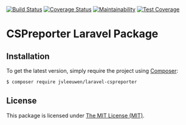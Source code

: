 [![Build Status](https://travis-ci.org/jvleeuwen/laravel-cspreporter.svg?branch=master)](https://travis-ci.org/jvleeuwen/laravel-cspreporter)
[![Coverage Status](https://coveralls.io/repos/github/jvleeuwen/laravel-cspreporter/badge.svg)](https://coveralls.io/github/jvleeuwen/laravel-cspreporter)
[![Maintainability](https://api.codeclimate.com/v1/badges/7e8802ad60fcb229055d/maintainability)](https://codeclimate.com/github/jvleeuwen/laravel-cspreporter/maintainability)
[![Test Coverage](https://api.codeclimate.com/v1/badges/7e8802ad60fcb229055d/test_coverage)](https://codeclimate.com/github/jvleeuwen/laravel-cspreporter/test_coverage)

# CSPreporter Laravel Package

## Installation

To get the latest version, simply require the project using [Composer](https://getcomposer.org):

```bash
$ composer require jvleeuwen/laravel-cspreporter
```

## License

This package is licensed under [The MIT License (MIT)](LICENSE).